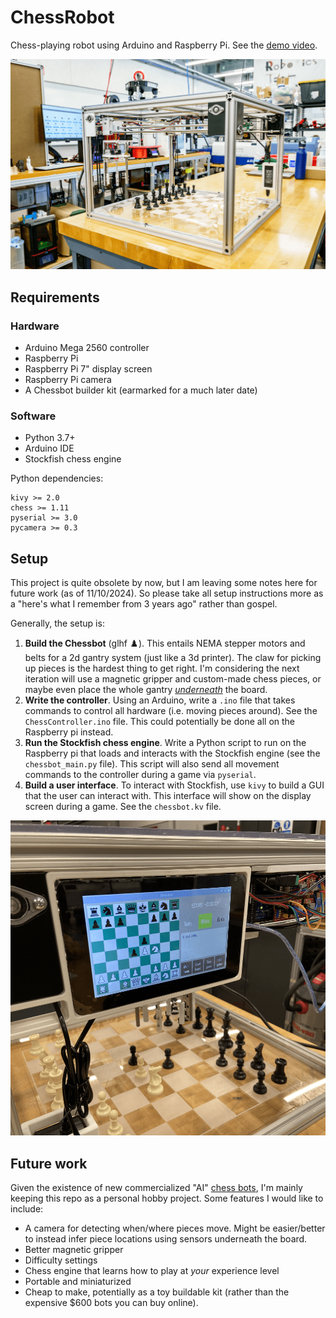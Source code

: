 # ChessRobot
Chess-playing robot using Arduino and Raspberry Pi. See the [demo video](https://youtu.be/P3n7hMYIbRQ).

![The Chessbot](data/images/other/chessbot.png)

## Requirements
### Hardware

- Arduino Mega 2560 controller
- Raspberry Pi
- Raspberry Pi 7" display screen
- Raspberry Pi camera
- A Chessbot builder kit (earmarked for a much later date)

### Software

- Python 3.7+
- Arduino IDE
- Stockfish chess engine

Python dependencies:
```shell
kivy >= 2.0
chess >= 1.11
pyserial >= 3.0
pycamera >= 0.3
```

## Setup
This project is quite obsolete by now, but I am leaving some notes here for future work (as of 11/10/2024). So please take all setup instructions more as a "here's what I remember from 3 years ago" rather than gospel.

Generally, the setup is:

1. **Build the Chessbot** (glhf :chess_pawn:). This entails NEMA stepper motors and belts for a 2d gantry system (just like a 3d printer). The claw for picking up pieces is the hardest thing to get right. I'm considering the next iteration will use a magnetic gripper and custom-made chess pieces, or maybe even place the whole gantry [_underneath_](http://squareoffnow.com/) the board.
2. **Write the controller**. Using an Arduino, write a `.ino` file that takes commands to control all hardware (i.e. moving pieces around). See the `ChessController.ino` file. This could potentially be done all on the Raspberry pi instead.
3. **Run the Stockfish chess engine**. Write a Python script to run on the Raspberry pi that loads and interacts with the Stockfish engine (see the `chessbot_main.py` file). This script will also send all movement commands to the controller during a game via `pyserial`.
4. **Build a user interface**. To interact with Stockfish, use `kivy` to build a GUI that the user can interact with. This interface will show on the display screen during a game. See the `chessbot.kv` file.

![The kivy user interface](data/images/other/kivy.png)

## Future work
Given the existence of new commercialized "AI" [chess bots](http://squareoffnow.com/), I'm mainly keeping this repo as a personal hobby project. Some features I would like to include:

- A camera for detecting when/where pieces move. Might be easier/better to instead infer piece locations using sensors underneath the board.
- Better magnetic gripper
- Difficulty settings
- Chess engine that learns how to play at _your_ experience level
- Portable and miniaturized 
- Cheap to make, potentially as a toy buildable kit (rather than the expensive $600 bots you can buy online).
